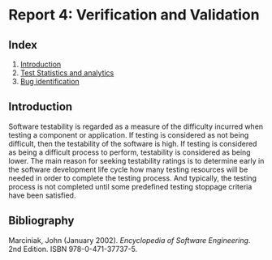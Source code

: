 # Report 4: Verification and Validation

## Index
 1. [Introduction](#introduction)
 2. [Test Statistics and analytics](#test_sa)
 3. [Bug identification](#bug_identification)

## Introduction<a name="introduction"></a>

Software testability is regarded as a measure of the difficulty incurred when testing a component or application. If testing is considered as not being difficult, then the testability of the software is high. If testing is considered as being a difficult process to perform, testability is considered as being lower. The main reason for seeking testability ratings is to determine early in the software development life cycle how many testing resources will be needed in order to complete the testing process. And typically, the testing process is not completed until some predefined testing stoppage criteria have been satisfied.

## Bibliography
Marciniak, John  (January 2002). *Encyclopedia of Software Engineering*. 2nd Edition. ISBN 978-0-471-37737-5.
